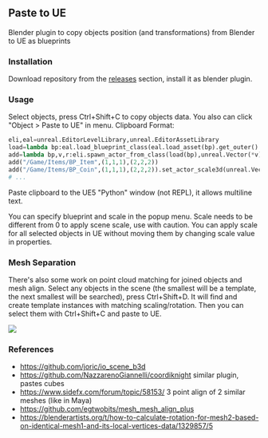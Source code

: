 ## Paste to UE

Blender plugin to copy objects position (and transformations) from Blender to UE as blueprints

### Installation

Download repository from the [releases](../releases) section, install it as blender plugin.

### Usage

Select objects, press Ctrl+Shift+C to copy objects data. You also can click "Object > Paste to UE" in menu. Clipboard Format:

```python
eli,eal=unreal.EditorLevelLibrary,unreal.EditorAssetLibrary
load=lambda bp:eal.load_blueprint_class(eal.load_asset(bp).get_outer().get_full_name())
add=lambda bp,v,r:eli.spawn_actor_from_class(load(bp),unreal.Vector(*v),unreal.Rotator(*r))
add("/Game/Items/BP_Item",(1,1,1),(2,2,2))
add("/Game/Items/BP_Coin",(1,1,1),(2,2,2)).set_actor_scale3d(unreal.Vector{3,3,3}) # optional
# ...
```

Paste clipboard to the UE5 "Python" window (not REPL), it allows multiline text.

You can specify blueprint and scale in the popup menu.
Scale needs to be different from 0 to apply scene scale, use with caution.
You can apply scale for all selected objects in UE without moving them by changing scale value in properties.

### Mesh Separation

There's also some work on point cloud matching for joined objects and mesh align.
Select any objects in the scene (the smallest will be a template, the next smallest will be searched),
press Ctrl+Shift+D. It will find and create template instances with matching scaling/rotation.
Then you can select them with Ctrl+Shift+C and paste to UE.

[![](http://img.youtube.com/vi/WyN3GiHWCOY/hqdefault.jpg)](https://youtu.be/WyN3GiHWCOY)

### References

* https://github.com/joric/io_scene_b3d
* https://github.com/NazzarenoGiannelli/coordiknight similar plugin, pastes cubes
* https://www.sidefx.com/forum/topic/58153/ 3 point align of 2 similar meshes (like in Maya)
* https://github.com/egtwobits/mesh_mesh_align_plus
* https://blenderartists.org/t/how-to-calculate-rotation-for-mesh2-based-on-identical-mesh1-and-its-local-vertices-data/1329857/5
